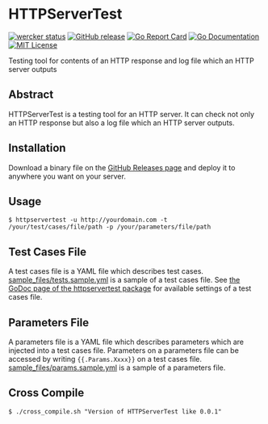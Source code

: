 # HTTPServerTest

[![wercker status](https://app.wercker.com/status/b1dbcf82a529081e8f1e79c89c1d7563/s/master "wercker status")](https://app.wercker.com/project/byKey/b1dbcf82a529081e8f1e79c89c1d7563)
[![GitHub release](https://img.shields.io/github/release/keijiyoshida/httpservertest.svg?style=flat)](https://github.com/keijiyoshida/httpservertest/releases)
[![Go Report Card](https://goreportcard.com/badge/github.com/keijiyoshida/httpservertest)](https://goreportcard.com/report/github.com/keijiyoshida/httpservertest)
[![Go Documentation](http://img.shields.io/badge/go-documentation-blue.svg?style=flat)](https://godoc.org/github.com/keijiyoshida/httpservertest/httpservertest)
[![MIT License](http://img.shields.io/badge/license-MIT-blue.svg?style=flat)](https://github.com/keijiyoshida/httpservertest/blob/master/LICENSE)

Testing tool for contents of an HTTP response and log file which an HTTP server outputs

## Abstract

HTTPServerTest is a testing tool for an HTTP server. It can check not only an HTTP response but also a log file which an HTTP server outputs.

## Installation

Download a binary file on the [GitHub Releases page](https://github.com/keijiyoshida/httpservertest/releases) and deploy it to anywhere you want on your server.

## Usage

```shell
$ httpservertest -u http://yourdomain.com -t /your/test/cases/file/path -p /your/parameters/file/path
```

## Test Cases File

A test cases file is a YAML file which describes test cases. [sample_files/tests.sample.yml](https://github.com/keijiyoshida/httpservertest/blob/master/sample_files/tests.sample.yml) is a sample of a test cases file. See [the GoDoc page of the httpservertest package](https://godoc.org/github.com/keijiyoshida/httpservertest/httpservertest) for available settings of a test cases file.

## Parameters File

A parameters file is a YAML file which describes parameters which are injected into a test cases file. Parameters on a parameters file can be accessed by writing `{{.Params.Xxxx}}` on a test cases file. [sample_files/params.sample.yml](https://github.com/keijiyoshida/httpservertest/blob/master/sample_files/params.sample.yml) is a sample of a parameters file.

## Cross Compile

```shell
$ ./cross_compile.sh "Version of HTTPServerTest like 0.0.1"
```
